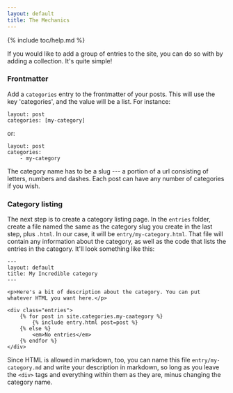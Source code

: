 ```yaml
---
layout: default
title: The Mechanics
---
```


{% include toc/help.md %}

If you would like to add a group of entries to the site, you can do so with by adding a collection. It's quite simple!

### Frontmatter

Add a `categories` entry to the frontmatter of your posts. This will use the key 'categories', and the value will be a list. For instance:

```
layout: post
categories: [my-category]
```

or:

```
layout: post
categories:
    - my-category
```

The category name has to be a slug --- a portion of a url consisting of letters, numbers and dashes. Each post can have any number of categories if you wish.

### Category listing

The next step is to create a category listing page. In the `entries` folder, create a file named the same as the category slug you create in the last step, plus `.html`. In our case, it will be `entry/my-category.html`. That file will contain any information about the category, as well as the code that lists the entries in the category. It'll look something like this:

```
---
layout: default
title: My Incredible category
---

<p>Here's a bit of description about the category. You can put whatever HTML you want here.</p>

<div class="entries">
    {% for post in site.categories.my-caategory %}
        {% include entry.html post=post %}
    {% else %}
        <em>No entries</em>
    {% endfor %}
</div>
```

Since HTML is allowed in markdown, too, you can name this file `entry/my-category.md` and write your description in markdown, so long as you leave the `<div>` tags and everything within them as they are, minus changing the category name.
